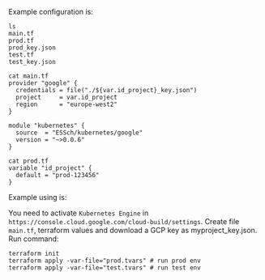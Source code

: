 Example configuration is:
```
ls
main.tf
prod.tf
prod_key.json
test.tf
test_key.json
```
```
cat main.tf 
provider "google" {
  credentials = file("./${var.id_project}_key.json")
  project     = var.id_project
  region      = "europe-west2"
}

module "kubernetes" {
  source  = "ESSch/kubernetes/google"
  version = "~>0.0.6"
}
```
```
cat prod.tf 
variable "id_project" {
  default = "prod-123456"
}

```
Example using is:

You need to activate ``Kubernetes Engine`` in ``https://console.cloud.google.com/cloud-build/settings``.
Create file ``main.tf``, terraform values and download a GCP key as myproject_key.json.
Run command: 
```
terraform init
terraform apply -var-file="prod.tvars" # run prod env
terraform apply -var-file="test.tvars" # run test env
```
